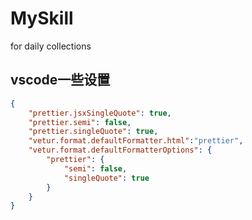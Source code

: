 # MySkill
for daily collections
## vscode一些设置
```json
{
    "prettier.jsxSingleQuote": true,
    "prettier.semi": false,
    "prettier.singleQuote": true,
    "vetur.format.defaultFormatter.html":"prettier",
    "vetur.format.defaultFormatterOptions": {
        "prettier": {
            "semi": false,
            "singleQuote": true
        }
    }
}
```



